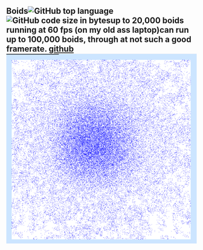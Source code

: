 ## Boids<!-- META A somewhat optimized boid simulation (tested for up to 100,000 boids) META -->![GitHub top language](https://img.shields.io/github/languages/top/ollielynas/rust-boid)![GitHub code size in bytes](https://img.shields.io/github/languages/code-size/ollielynas/rust-boid)up to 20,000 boids running at 60 fps (on my old ass laptop)can run up to 100,000 boids, through at not such a good framerate. [github](https://github.com/ollielynas/rust-boid)![screenshot](md_files/portfolio/msc%20projects/boids.png)
<!-- LAST EDITED Wed Nov  8 14:23:42 2023 LAST EDITED-->